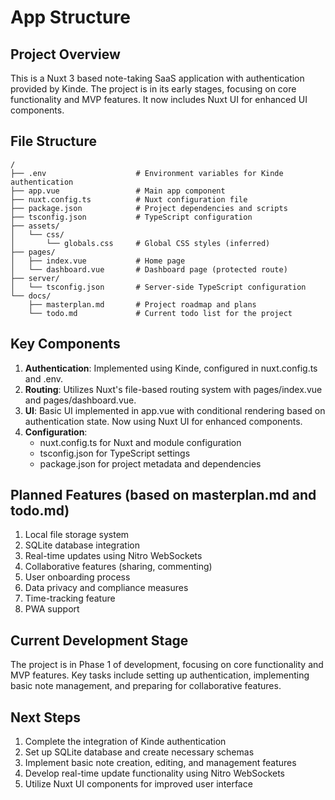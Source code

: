 # App Structure

## Project Overview
This is a Nuxt 3 based note-taking SaaS application with authentication provided by Kinde. The project is in its early stages, focusing on core functionality and MVP features. It now includes Nuxt UI for enhanced UI components.

## File Structure

```
/
├── .env                    # Environment variables for Kinde authentication
├── app.vue                 # Main app component
├── nuxt.config.ts          # Nuxt configuration file
├── package.json            # Project dependencies and scripts
├── tsconfig.json           # TypeScript configuration
├── assets/
│   └── css/
│       └── globals.css     # Global CSS styles (inferred)
├── pages/
│   ├── index.vue           # Home page
│   └── dashboard.vue       # Dashboard page (protected route)
├── server/
│   └── tsconfig.json       # Server-side TypeScript configuration
└── docs/
    ├── masterplan.md       # Project roadmap and plans
    └── todo.md             # Current todo list for the project

```

## Key Components

1. **Authentication**: Implemented using Kinde, configured in nuxt.config.ts and .env.
2. **Routing**: Utilizes Nuxt's file-based routing system with pages/index.vue and pages/dashboard.vue.
3. **UI**: Basic UI implemented in app.vue with conditional rendering based on authentication state. Now using Nuxt UI for enhanced components.
4. **Configuration**: 
   - nuxt.config.ts for Nuxt and module configuration
   - tsconfig.json for TypeScript settings
   - package.json for project metadata and dependencies

## Planned Features (based on masterplan.md and todo.md)

1. Local file storage system
2. SQLite database integration
3. Real-time updates using Nitro WebSockets
4. Collaborative features (sharing, commenting)
5. User onboarding process
6. Data privacy and compliance measures
7. Time-tracking feature
8. PWA support

## Current Development Stage

The project is in Phase 1 of development, focusing on core functionality and MVP features. Key tasks include setting up authentication, implementing basic note management, and preparing for collaborative features.

## Next Steps

1. Complete the integration of Kinde authentication
2. Set up SQLite database and create necessary schemas
3. Implement basic note creation, editing, and management features
4. Develop real-time update functionality using Nitro WebSockets
5. Utilize Nuxt UI components for improved user interface